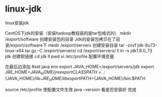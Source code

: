 # linux-jdk
linux安装jdk

CentOS下jdk的安装（安装hadoop教程装的是tar包格式的）
mkdir /export/software 创建安装包的目录
Jdk的安装包拷贝在了目录/export/software下
mkdir /export/servers 创建安装目录
tar -zxvf jdk-8u73-linux-x64.tar.gz -C /export/servers/
cd /export/servers/
ll
ln –s jdk1.8.0_73 jdk 创建软链接
cd jdk
ll
pwd
vi /etc/profile 配置环境变量

在最后边添加
#set java env
export JAVA_HOME=/export/servers/jdk
export JRE_HOME=${JAVA_HOME}/jre
export CLASSPATH=.:${JAVA_HOME}/lib:${JRE_HOME}/lib
export PATH=${JAVA_HOME}/bin:$PATH

source /etc/profile 使配置文件生效
java –version 看是否安装好
完成
